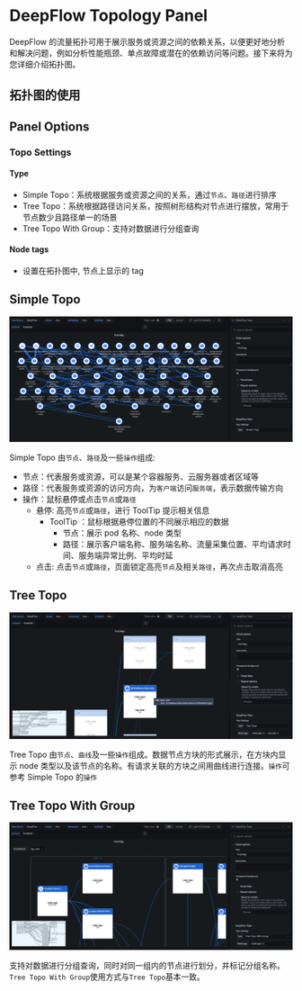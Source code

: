 # DeepFlow Topology Panel

DeepFlow 的流量拓扑可用于展示服务或资源之间的依赖关系，以便更好地分析和解决问题，例如分析性能瓶颈、单点故障或潜在的依赖访问等问题。接下来将为您详细介绍拓扑图。

## 拓扑图的使用


## Panel Options

### Topo Settings

#### Type

- Simple Topo：系统根据服务或资源之间的关系，通过`节点`、`路径`进行排序
- Tree Topo：系统根据路径访问关系，按照树形结构对节点进行摆放，常用于节点数少且路径单一的场景
- Tree Topo With Group：支持对数据进行分组查询

#### Node tags

- 设置在拓扑图中, 节点上显示的 tag

## Simple Topo

![simple-topo.jpg](https://raw.githubusercontent.com/deepflowio/deepflow-gui-grafana/main/deepflow-topo-panel/src/img/screenshot-simple-topo.jpg)

Simple Topo 由`节点`、`路径`及一些`操作`组成:

- 节点：代表服务或资源，可以是某个容器服务、云服务器或者区域等
- 路径：代表服务或资源的访问方向，为`客户端`访问`服务端`，表示数据传输方向
- 操作：鼠标悬停或点击`节点`或`路径`
  - 悬停: 高亮`节点`或`路径`，进行 ToolTip 提示相关信息
    - ToolTip ：鼠标根据悬停位置的不同展示相应的数据
      - 节点：展示 pod 名称、node 类型
      - 路径：展示客户端名称、服务端名称、流量采集位置、平均请求时间、服务端异常比例、平均时延
  - 点击: 点击`节点`或`路径`，页面锁定高亮`节点`及相关`路径`，再次点击取消高亮

## Tree Topo

![tree_topo.jpg](https://raw.githubusercontent.com/deepflowio/deepflow-gui-grafana/main/deepflow-topo-panel/src/img/screenshot-tree-topo.jpg)

Tree Topo 由`节点`、`曲线`及一些`操作`组成。数据节点方块的形式展示，在方块内显示 node 类型以及该节点的名称。有请求关联的方块之间用曲线进行连接。`操作`可参考 Simple Topo 的`操作`

## Tree Topo With Group

![tree_topo_with_group.jpg](https://raw.githubusercontent.com/deepflowio/deepflow-gui-grafana/main/deepflow-topo-panel/src/img/screenshot-tree-topo-with-group.jpg)

支持对数据进行分组查询，同时对同一组内的节点进行划分，并标记分组名称。`Tree Topo With Group`使用方式与`Tree Topo`基本一致。
